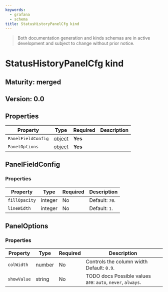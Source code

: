 ```yaml
---
keywords:
  - grafana
  - schema
title: StatusHistoryPanelCfg kind
---
```

> Both documentation generation and kinds schemas are in active development and subject to change without prior notice.

# StatusHistoryPanelCfg kind

## Maturity: merged
## Version: 0.0

## Properties

| Property           | Type                        | Required | Description |
|--------------------|-----------------------------|----------|-------------|
| `PanelFieldConfig` | [object](#panelfieldconfig) | **Yes**  |             |
| `PanelOptions`     | [object](#paneloptions)     | **Yes**  |             |

## PanelFieldConfig

### Properties

| Property      | Type    | Required | Description    |
|---------------|---------|----------|----------------|
| `fillOpacity` | integer | No       | Default: `70`. |
| `lineWidth`   | integer | No       | Default: `1`.  |

## PanelOptions

### Properties

| Property    | Type   | Required | Description                                               |
|-------------|--------|----------|-----------------------------------------------------------|
| `colWidth`  | number | No       | Controls the column width Default: `0.9`.                 |
| `showValue` | string | No       | TODO docs Possible values are: `auto`, `never`, `always`. |


